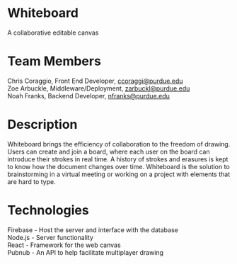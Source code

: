 # Whiteboard
A collaborative editable canvas

# Team Members
Chris Coraggio, Front End Developer, ccoraggi@purdue.edu  
Zoe Arbuckle, Middleware/Deployment, zarbuckl@purdue.edu  
Noah Franks, Backend Developer, nfranks@purdue.edu  

# Description
Whiteboard brings the efficiency of collaboration to the freedom of drawing. Users can create and join a board, where each user on the board can introduce their strokes in real time. A history of strokes and erasures is kept to know how the document changes over time. Whiteboard is the solution to brainstorming in a virtual meeting or working on a project with elements that are hard to type.  

# Technologies
Firebase - Host the server and interface with the database  
Node.js - Server functionality  
React - Framework for the web canvas  
Pubnub - An API to help facilitate multiplayer drawing  
